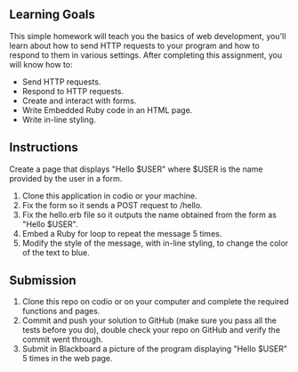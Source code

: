Learning Goals
--------------
This simple homework will teach you the basics of web development, you'll learn about how to send HTTP requests to your program and how to respond to them in various settings.
After completing this assignment, you will know how to:

* Send HTTP requests.
* Respond to HTTP requests.
* Create and interact with forms.
* Write Embedded Ruby code in an HTML page.
* Write in-line styling.

Instructions
-------------
Create a page that displays "Hello $USER" where $USER is the name provided by the user in a form.

1. Clone this application in codio or your machine.
2. Fix the form so it sends a POST request to /hello.
3. Fix the hello.erb file so it outputs the name obtained from the form as "Hello $USER".
4. Embed a Ruby for loop to repeat the message 5 times.
5. Modify the style of the message, with in-line styling, to change the color of the text to blue.


Submission
------------
1. Clone this repo on codio or on your computer and complete the required functions and pages.
2. Commit and push your solution to GitHub (make sure you pass all the tests before you do), double check your repo on GitHub and verify the commit went through.
3. Submit in Blackboard a picture of the program displaying "Hello $USER" 5 times in the web page.
